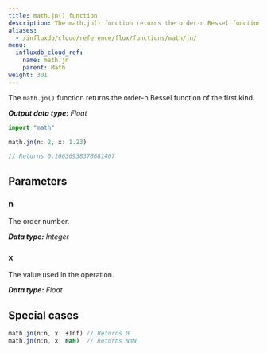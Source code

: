 ```yaml
---
title: math.jn() function
description: The math.jn() function returns the order-n Bessel function of the first kind.
aliases:
  - /influxdb/cloud/reference/flux/functions/math/jn/
menu:
  influxdb_cloud_ref:
    name: math.jn
    parent: Math
weight: 301
---
```


The `math.jn()` function returns the order-n Bessel function of the first kind.

_**Output data type:** Float_

```js
import "math"

math.jn(n: 2, x: 1.23)

// Returns 0.16636938378681407
```

## Parameters

### n
The order number.

_**Data type:** Integer_

### x
The value used in the operation.

_**Data type:** Float_

## Special cases
```js
math.jn(n:n, x: ±Inf) // Returns 0
math.jn(n:n, x: NaN)  // Returns NaN
```
